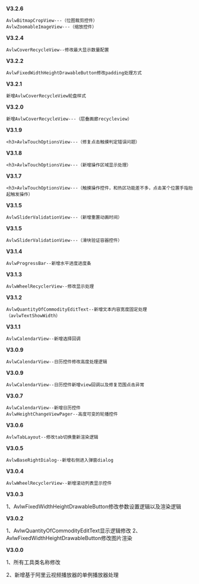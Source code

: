 **V3.2.6**

    AvlwBitmapCropView---（位图裁剪控件）
    AvlwZoomableImageView---（缩放控件）

**V3.2.4**

    AvlwCoverRecycleView--修改最大显示数量配置

**V3.2.2**

    AvlwFixedWidthHeightDrawableButton修改padding处理方式
    
**V3.2.1**

    新增AvlwCoverRecycleView轮盘样式
    
**V3.2.0**

    新增AvlwCoverRecycleView---（层叠画廊recycleview）
    
**V3.1.9**

    <h3>AvlwTouchOptionsView---（修复点击触摸判定错误问题）

    
**V3.1.8**

    <h3>AvlwTouchOptionsView---（新增操作区域显示处理）

    
**V3.1.7**

    <h3>AvlwTouchOptionsView---（触摸操作控件，和热区功能差不多，点击某个位置手指抬起触发操作）

    
**V3.1.5**

    AvlwSliderValidationView---（新增重置动画时间）
    
**V3.1.5**

    AvlwSliderValidationView---（滑块验证容器控件）
    
**V3.1.4**

    AvlwProgressBar--新增水平进度进度条
    
**V3.1.3**

    AvlwWheelRecyclerView--修改显示处理

**V3.1.2**

    AvlwQuantityOfCommodityEditText--新增文本内容宽度固定处理（avlwTextShowWidth）

**V3.1.1**

    AvlwCalendarView--新增选择回调

**V3.0.9**

    AvlwCalendarView--日历控件修改高度处理逻辑


**V3.0.9**

    AvlwCalendarView--日历控件新增view回调以及修复范围点击异常

**V3.0.7**

    AvlwCalendarView--新增日历控件
    AvlwHeightChangeViewPager--高度可变的轮播控件

**V3.0.6**

    AvlwTabLayout--修改tab切换重新渲染逻辑

**V3.0.5**

    AvlwBaseRightDialog--新增右侧进入弹窗dialog

**V3.0.4**

    AvlwWheelRecyclerView--新增滚动列表显示控件

**V3.0.3**

1、AvlwFixedWidthHeightDrawableButton修改参数设置逻辑以及渲染逻辑


**V3.0.2**

1、AvlwQuantityOfCommodityEditText显示逻辑修改
2、AvlwFixedWidthHeightDrawableButton修改图片渲染


    
**V3.0.0**

1、所有工具类名称修改

2、新增基于阿里云视频播放器的单例播放器处理

    

